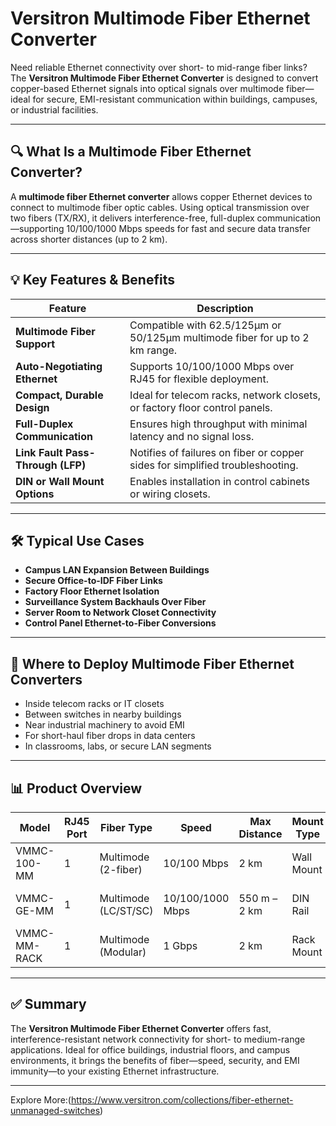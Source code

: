 # Versitron Multimode Fiber Ethernet Converter

Need reliable Ethernet connectivity over short- to mid-range fiber links? The **Versitron Multimode Fiber Ethernet Converter** is designed to convert copper-based Ethernet signals into optical signals over multimode fiber—ideal for secure, EMI-resistant communication within buildings, campuses, or industrial facilities.

---

## 🔍 What Is a Multimode Fiber Ethernet Converter?

A **multimode fiber Ethernet converter** allows copper Ethernet devices to connect to multimode fiber optic cables. Using optical transmission over two fibers (TX/RX), it delivers interference-free, full-duplex communication—supporting 10/100/1000 Mbps speeds for fast and secure data transfer across shorter distances (up to 2 km).

---

## 💡 Key Features & Benefits

| Feature                          | Description                                                                   |
|----------------------------------|--------------------------------------------------------------------------------|
| **Multimode Fiber Support**      | Compatible with 62.5/125µm or 50/125µm multimode fiber for up to 2 km range.  |
| **Auto-Negotiating Ethernet**    | Supports 10/100/1000 Mbps over RJ45 for flexible deployment.                  |
| **Compact, Durable Design**      | Ideal for telecom racks, network closets, or factory floor control panels.    |
| **Full-Duplex Communication**    | Ensures high throughput with minimal latency and no signal loss.              |
| **Link Fault Pass-Through (LFP)**| Notifies of failures on fiber or copper sides for simplified troubleshooting.  |
| **DIN or Wall Mount Options**    | Enables installation in control cabinets or wiring closets.                   |

---

## 🛠️ Typical Use Cases

- **Campus LAN Expansion Between Buildings**  
- **Secure Office-to-IDF Fiber Links**  
- **Factory Floor Ethernet Isolation**  
- **Surveillance System Backhauls Over Fiber**  
- **Server Room to Network Closet Connectivity**  
- **Control Panel Ethernet-to-Fiber Conversions**

---

## 🛒 Where to Deploy Multimode Fiber Ethernet Converters

- Inside telecom racks or IT closets  
- Between switches in nearby buildings  
- Near industrial machinery to avoid EMI  
- For short-haul fiber drops in data centers  
- In classrooms, labs, or secure LAN segments

---

## 📊 Product Overview

| Model                  | RJ45 Port | Fiber Type     | Speed             | Max Distance | Mount Type     | Use Case                           |
|------------------------|-----------|----------------|--------------------|---------------|----------------|------------------------------------|
| VMMC-100-MM            | 1         | Multimode (2-fiber) | 10/100 Mbps       | 2 km          | Wall Mount     | Office network extension           |
| VMMC-GE-MM             | 1         | Multimode (LC/ST/SC) | 10/100/1000 Mbps | 550 m – 2 km  | DIN Rail        | Factory control system             |
| VMMC-MM-RACK           | 1         | Multimode (Modular) | 1 Gbps            | 2 km          | Rack Mount      | Campus LAN backhaul                |

---

## ✅ Summary

The **Versitron Multimode Fiber Ethernet Converter** offers fast, interference-resistant network connectivity for short- to medium-range applications. Ideal for office buildings, industrial floors, and campus environments, it brings the benefits of fiber—speed, security, and EMI immunity—to your existing Ethernet infrastructure.

---

Explore More:(https://www.versitron.com/collections/fiber-ethernet-unmanaged-switches)
